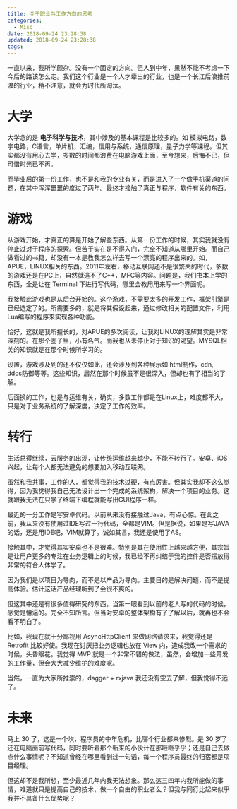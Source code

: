 ```yaml
---
title: 关于职业与工作方向的思考
categories:
  - Misc
date: 2018-09-24 23:28:38
updated: 2018-09-24 23:28:38
tags: 
---
```

一直以来，我所学颇杂。没有一个固定的方向。但人到中年，果然不能不考虑一下今后的路该怎么走。我们这个行业是一个人才辈出的行业，也是一个长江后浪推前浪的行业，稍不注意，就会为时代所淘汰。
<!--more-->

# 大学
大学念的是 **电子科学与技术**，其中涉及的基本课程是比较多的。如 模拟电路，数字电路，C语言，单片机，汇编，信用与系统，通信原理，量子力学等课程。但其实都没有用心去学，多数的时间都浪费在电脑游戏上面，至今想来，后悔不已，但可惜时光已不再。

而毕业后的第一份工作，也不是和我的专业有关，而是进入了一个做手机渠道的问题，在其中浑浑噩噩的度过了两年。最终才接触了真正与程序，软件有关的东西。

# 游戏
从游戏开始，才真正的算是开始了解些东西。从第一份工作的时候，其实我就没有停止过对于程序的探索。但苦于实在是不得入门，完全不知道从哪里开始。而自己做看过的书籍，却没有一本是教我怎么样去写一个漂亮的程序出来的。如，APUE，LINUX相关的东西。2011年左右，移动互联网还不是很繁荣的时代，多数的游戏还是在PC上，自然就逃不了C++，MFC等内容。问题是，我们书本上学的东西，全是让在 Terminal 下进行写代码，哪里会教用用来写一个界面呢。

我接触此游戏也是从后台开始的。这个游戏，不需要太多的开发工作，框架引擎是已经选定了的。所需要多的，就是将其假设起来，通过修改相关的配置文件，利用Lua编写的程序来实现各种功能。

恰好，这就是我所擅长的，对APUE的多次阅读，让我对LINUX的理解其实是非常深刻的。在那个圈子里，小有名气。而我也从未停止对于知识的渴望。MYSQL相关的知识就是在那个时候所学习的。

设置，游戏涉及到的还不仅仅如此，还会涉及到各种展示如 html制作，cdn, ddos防御等等。这些知识，居然在那个时候虽不是很深入，但却也有了相当的了解。

后面换的工作，也是与运维有关，确实，多数工作都是在Linux上，难度都不大，只是对于业务系统的了解深度，决定了工作的效率。

# 转行

生活总得继续，云服务的出现，让传统运维越来越少，不能不转行了。安卓、iOS兴起，让每个人都无法避免的想要加入移动互联网。

虽然和我共事，工作的人，都觉得我的技术过硬，有点厉害。但其实我却不这么觉得，因为我觉得我自己无法设计出一个完成的系统架构，解决一个项目的业务。这就跟我无法在只学了终端下编程就能写出GUI程序一样。

最近的一分工作是写安卓代码。以前从来没有接触过Java，有点心惊。在此之前，我从来没有使用过IDE写过一行代码，全都是VIM。但是据说，如果是写JAVA的话，还是用IDE吧，VIM就算了。诚如其言，我还是使用了AS。

接触其中，才觉得其实安卓也不是很难。特别是其在使用性上越来越方便，其宗旨是让用户更多的专注在业务逻辑上的时候，我已经不再纠结于我的控件是否摆放得非常的符合人体学了。

因为我们是以项目为导向，而不是以产品为导向。主要目的是解决问题，而不是提高体验。估计这话产品经理听到了会很不爽的。

但这其中还是有很多值得研究的东西。当第一眼看到以前的老人写的代码的时候，感觉是懵逼的。完全不知所言。但当对安卓的整体架构有了了解以后，就再也不会看不明白了。

比如，我现在就十分鄙视用 AsyncHttpClient 来做网络请求来，我觉得还是 Retrofit 比较好使。我现在讨厌把业务逻辑也放在 View 内，造成我改一个需求的时候，头昏眼花。我觉得 MVP 就是一个非常不错的做法，虽然，会增加一些开发的工作量，但会大大减少维护的难度呢。

当然，一直为大家所推崇的，dagger + rxjava 我还没有空去了解，但我觉得不远了。

# 未来

马上 30 了，这是一个坎，程序员的中年危机，比哪个行业都来惨烈。是 30 岁了还在电脑面前写代码，同时要听着那个新来的小伙计在那咂咂乎乎；还是自己去做点什么事情呢？不知道曾经在哪里看到过一句话，每一个程序员最终的归宿都是项目经理。

但这却不是我所想，至少最近几年内我无法想象。那么这三四年内我所能做的事情，难道就只是提高自己的技术，做一个自由的职业者么？但我与同行比起来似乎我并不具备什么优势呢？

